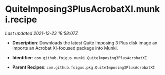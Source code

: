 # QuiteImposing3PlusAcrobatXI.munki.recipe

_Last updated 2021-12-23 19:58:07Z_

- **Description**: Downloads the latest Quite Imposing 3 Plus disk image an imports an Acrobat XI-focused package into Munki.

- **Identifier**: `com.github.foigus.munki.QuiteImposing3PlusAcrobatXI`

- **Parent Recipes**: `com.github.foigus.pkg.QuiteImposing3PlusAcrobatXI`